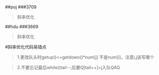 ##poj
###3709
>斜率优化

##hdu
###3669
>斜率优化

#斜率优化代码易错点
>1.更改队头时getup()<=getdown()*num[j] 不是num[i]，注意i,j该写哪个

>2.不要忘记最后while()tail--;后要Q[tail++]=j入队QAQ
